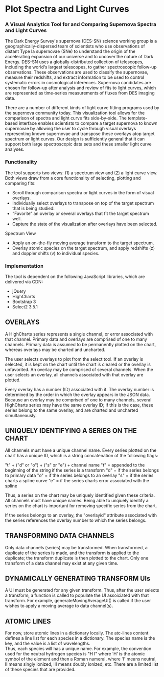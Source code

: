 # Plot Spectra and Light Curves
### A Visual Analytics Tool for and Comparing Supernova Spectra and Light Curves

The Dark Energy Survey's supernova (DES-SN) science working group is a geographically-dispersed team of scientists who use observations of distant Type Ia supernovae (SNe) to understand the origin of the accelerating expansion of our universe and to uncover the nature of Dark Energy. DES-SN uses a globally-distributed collection of telescopes, including the world's largest telescopes, to gather spectroscopic follow-up observations. These observations are used to classify the supernovae, measure their redshifts, and extract information to be used to control systematic errors in cosmological inferences. Supernova candidates are chosen for follow-up after analysis and review of fits to light curves, which are represented as time-series measurements of fluxes from DES imaging data.

There are a number of different kinds of light curve fitting programs used by the supernova community today. This visualization tool allows for the comparison of spectra and light curve fits side-by-side. The template-based interface enables scientists to compare a target supernova to known supernovae by allowing the user to cycle through visual overlays representing known supernovae and transpose these overlays atop target spectrum or light curves. Our design is sufficiently general that it can support both large spectroscopic data sets and these smaller light curve analyses.


### Functionality

The tool supports two views: (1) a spectrum view and (2) a light curve view. Both views draw from a core functionality of selecting, plotting and comparing fits:

- Scroll through comparison spectra or light curves in the form of visual overlays.
- Individually select overlays to transpose on top of the target spectrum that is being studied.
- “Favorite” an overlay or several overlays that fit the target spectrum well.
- Capture the state of the visualization after overlays have been selected. 

Spectrum View
- Apply an on-the-fly moving average transform to the target spectrum.
- Overlay atomic species on the target spectrum, and apply redshifts (z) and doppler shifts (v) to individual species.

### Implementation

The tool is dependent on the following JavaScript libraries, which are delivered via CDN:
- jQuery 
- HighCharts
- Bootstrap 3
- Select2 3.5.1

OVERLAYS
--------
A HighCharts series represents a single channel, or error associated with that channel. 
Primary data and overlays are comprised of one to many channels. Primary data is 
assumed to be permanently plotted on the chart, whereas overlays may be charted and uncharted.

The user selects overlays to plot from the select tool. If an overlay is selected, it is kept
on the chart until the chart is cleared or the overlay is unfavorited. An overlay may be 
comprised of several channels. When the user selects an overlay, all channels associated 
with that overlay are plotted.

Every overlay has a number (ID) associated with it. The overlay number is determined by the order 
in which the overlay appears in the JSON data. Because an overlay may be comprised of one to
many channels, several HighCharts series may have the same overlay ID; if this is the case, 
these series belong to the same overlay, and are charted and uncharted simultaneously.   
    
UNIQUELY IDENTIFYING A SERIES ON THE CHART
-------------------------------------------
All channels must have a unique channel name. Every series plotted on the chart has a unique ID, 
which is a string concatenation of the following flags: 

"t" + ("d" or "o") + ("s" or "e") + channel name
"t" = appended to the beginning of the string if the series is a transform
"d" = if the series belongs to primary data
"o" = if the series belongs to an overlay
"s" = if the series charts a spline curve
"e" = if the series charts error associated with the spline

Thus, a series on the chart may be uniquely identified given these criteria. All channels 
must have unique names. Being able to unqiuely identify a series on the chart is important 
for removing specific series from the chart. 

If the series belongs to an overlay, the "overlayid" attribute associated with the series 
references the overlay number to which the series belongs.

TRANSFORMING DATA CHANNELS
---------------------------
Only data channels (series) may be transformed. When transformed, a duplicate of the series
is made, and the transform is applied to the duplicate; the transform duplicate is then plotted 
to the chart. Only one transform of a data channel may exist at any given time.

DYNAMICALLY GENERATING TRANSFORM UIs
-------------------------------------  
A UI must be generated for any given transform. Thus, after the user selects a transform, a function 
is called to populate the UI assoiciated with that transform. For example, generateMovingAverageUI() 
is called if the user wishes to apply a moving average to data channel(s). 

ATOMIC LINES
------------
For now, store atomic lines in a dictionary locally. The atc-lines content defines a line list for 
each species in a dictionary. The species name is the key, and the value is a list of wavelengths.  
Thus, each species will has a unique name. For example, the convention used for the neutral hydrogen 
species is "H I" where 'H' is the atomic symbol of the element and then a Roman numeral, where 'I' 
means neutral, II means singly ionized, III means doubly ionized, etc. There are a limited list of 
these species that are provided.